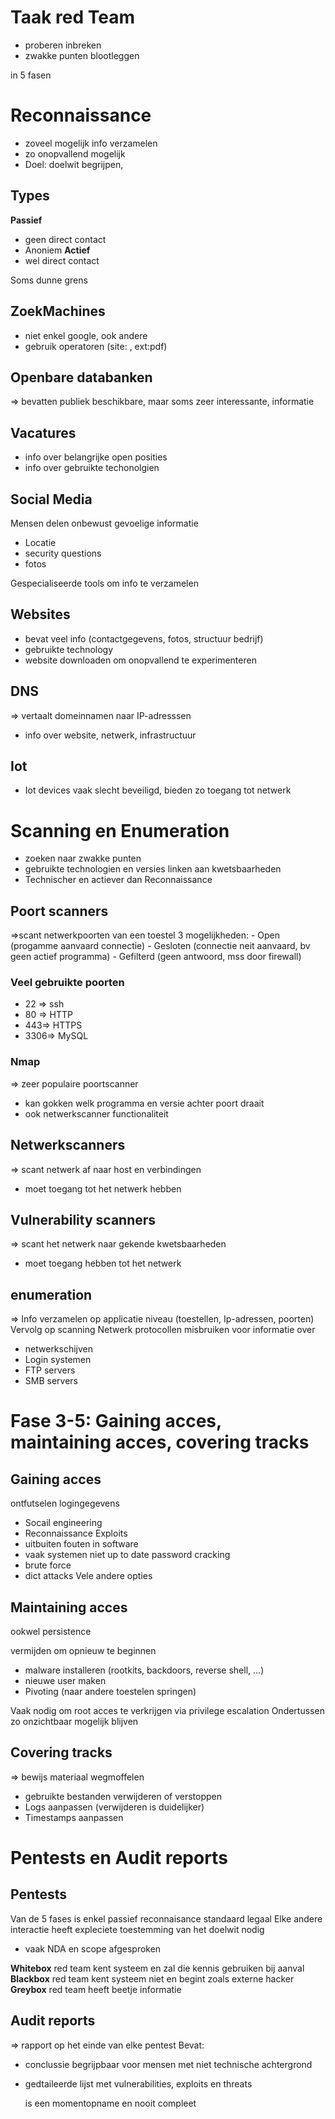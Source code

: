 # Taak red Team
- proberen inbreken
- zwakke punten blootleggen

in 5 fasen

# Reconnaissance
- zoveel mogelijk info verzamelen
- zo onopvallend mogelijk
- Doel: doelwit begrijpen, 

## Types
__Passief__
 - geen direct contact
 - Anoniem
__Actief__ 
 - wel direct contact

Soms dunne grens

## ZoekMachines
 - niet enkel google, ook andere
 - gebruik operatoren (site: , ext:pdf)

## Openbare databanken
=> bevatten publiek beschikbare, maar soms zeer interessante, informatie

## Vacatures
 - info over belangrijke open posities
 - info over gebruikte techonolgien

## Social Media
Mensen delen onbewust gevoelige informatie
 - Locatie
 - security questions
 - fotos

Gespecialiseerde tools om info te verzamelen

## Websites
- bevat veel info (contactgegevens, fotos, structuur bedrijf)
- gebruikte technology
- website downloaden om onopvallend te experimenteren

## DNS
=> vertaalt domeinnamen naar IP-adresssen
 - info over website, netwerk, infrastructuur

## Iot
- Iot devices vaak slecht beveiligd, bieden zo toegang tot netwerk

# Scanning en Enumeration
 - zoeken naar zwakke punten
 - gebruikte technologien en versies linken aan kwetsbaarheden
 - Technischer en actiever dan Reconnaissance

## Poort scanners
=>scant netwerkpoorten van een toestel
3 mogelijkheden:
    - Open (progamme aanvaard connectie)
    - Gesloten (connectie neit aanvaard, bv geen actief programma)
    - Gefilterd (geen antwoord, mss door firewall)

### Veel gebruikte poorten
- 22 => ssh
- 80 => HTTP
- 443=> HTTPS
- 3306=> MySQL

### Nmap
=> zeer populaire poortscanner
- kan gokken welk programma en versie achter poort draait
- ook netwerkscanner functionaliteit

## Netwerkscanners
=> scant netwerk af naar host en verbindingen
- moet toegang tot het netwerk hebben

## Vulnerability scanners
=> scant het netwerk naar gekende kwetsbaarheden
- moet toegang hebben tot het netwerk

## enumeration
=> Info verzamelen op applicatie niveau (toestellen, Ip-adressen, poorten)
Vervolg op scanning
Netwerk protocollen misbruiken voor informatie over 
 - netwerkschijven
 - Login systemen
 - FTP servers
 - SMB servers

# Fase 3-5: Gaining acces, maintaining acces, covering tracks
## Gaining acces
ontfutselen logingegevens
 - Socail engineering
 - Reconnaissance
Exploits
 - uitbuiten fouten in software
 - vaak systemen niet up to date
password cracking
 - brute force
 - dict attacks
Vele andere opties

## Maintaining acces
ookwel persistence

vermijden om opnieuw te beginnen
 - malware installeren (rootkits, backdoors, reverse shell, ...)
 - nieuwe user maken
 - Pivoting (naar andere toestelen springen)

Vaak nodig om root acces te verkrijgen via privilege escalation
Ondertussen zo onzichtbaar mogelijk blijven

## Covering tracks
=> bewijs materiaal wegmoffelen
- gebruikte bestanden verwijderen of verstoppen
- Logs aanpassen (verwijderen is duidelijker)
- Timestamps aanpassen

# Pentests en Audit reports

## Pentests
Van de 5 fases is enkel passief reconnaisance standaard legaal
Elke andere interactie heeft expleciete toestemming van het doelwit nodig
 - vaak NDA en scope afgesproken

__Whitebox__
red team kent systeem en zal die kennis gebruiken bij aanval
__Blackbox__
red team kent systeem niet en begint zoals externe hacker
__Greybox__
red team heeft beetje informatie

## Audit reports
=> rapport op het einde van elke pentest
Bevat:
- conclussie begrijpbaar voor mensen met niet technische achtergrond
- gedtaileerde lijst met vulnerabilities, exploits en threats

    is een momentopname en nooit compleet
